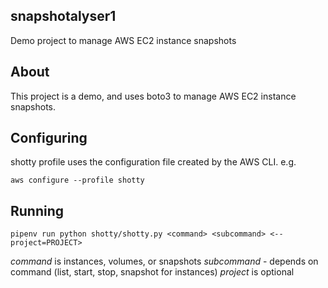 ## snapshotalyser1

Demo project to manage AWS EC2 instance snapshots

## About

This project is a demo, and uses boto3 to manage AWS EC2 instance snapshots.

## Configuring

shotty profile uses the configuration file created by the AWS CLI. e.g.

`aws configure --profile shotty`

## Running

`pipenv run python shotty/shotty.py <command> <subcommand> <--project=PROJECT>`

*command* is instances, volumes, or snapshots
*subcommand* - depends on command (list, start, stop, snapshot for instances)
*project* is optional

